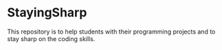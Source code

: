 # StayingSharp
This repository is to help students with their programming projects and to stay sharp on the coding skills.
